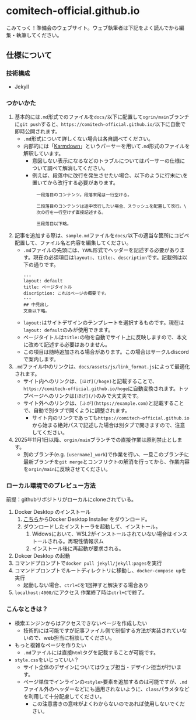 # comitech-official.github.io
こみてっく！準備会のウェブサイト。ウェブ執筆者は下記をよく読んでから編集・執筆してください。

## 仕様について
### 技術構成
- Jekyll

### つかいかた
1. 基本的には`.md`形式でのファイルを`docs/`以下に配置して`ogrin/main`ブランチに`git push`すると、`https://comitech-official.github.io/`以下に自動で即時公開されます。
    - `.md`形式について詳しくない場合は各自調べてください。
    - 内部的には「[Karmdown](https://kramdown.gettalong.org/)」というパーサーを用いて`.md`形式のファイルを解釈しています。
        - 意図しない表示になるなどのトラブルについてはパーサーの仕様について調べて解消してください。
        - 例えば、段落中に改行を発生させたい場合、以下のように行末に`\`を置いてから改行する必要があります。
            ```
            　一段落目のコンテンツ。段落末尾は一行空ける。

            　二段落目のコンテンツは途中改行したい場合、スラッシュを配置して改行。\
            　次の行を一行空けず直接記述する。

            　三段落目以下略。
            ```
1. 記事を追加する際は、`sample.md`ファイルを`docs/`以下の適当な箇所にコピペ配置して、ファイル名と内容を編集してください。
    - `.md`ファイルの先頭には、`YAML`形式でヘッダーを記述する必要があります。現在の必須項目は`layout:`、`title:`、`description`です。記載例は以下の通りです。
        ```
        ---
        layout: default
        title: ページタイトル
        discription: これはページの概要です。
        ---
        ## 中見出し
        文章以下略。
        ```
    - `layout:`はサイトデザインのテンプレートを選択するものです。現在は`layout: default`のみが使用できます。
    - ページタイトルは`title:`の物を自動でサイト上に反映しますので、本文に改めて記述する必要はありません。
    - この項目は随時追加される場合があります。この場合はサークルdiscordで案内します。
1. `.md`ファイル中のリンクは、`docs/assets/js/link_format.js`によって最適化されます。
    - サイト内へのリンクは、`[ほげ](/hoge)`と記載することで、`https://comitech-official.github.io/hoge`に自動変換されます。トップページへのリンクは`[ほげ](/)`のみで大丈夫です。
    - サイト外へのリンクは、`[ふが](https://example.com)`と記載することで、自動で別タブで開くように調整されます。
        - サイト内のリンクであっても`https://comitech-official.github.io`から始まる絶対パスで記述した場合は別タブで開きますので、注意してください。
1. 2025年11月1日以降、`orgin/main`ブランチでの直接作業は原則禁止とします。
    - 別のブランチ(e.g. `[username]_work`)で作業を行い、一旦このブランチに最新ブランチを`git merge`とコンフリクトの解消を行ってから、作業内容を`orgin/main`に反映させてください。

### ローカル環境でのプレビュー方法
前提：githubリポジトリがローカルにcloneされている。
1. Docker Desktop のインストール
    1. [こちら](https://www.docker.com/products/docker-desktop/)からDocker Desktop Installer をダウンロード。
    1. ダウンロードしたインストーラを起動して、インストール。
        1. Widowsにおいて、WSL2がインストールされていない場合はインストールされる。再現性情報求ム
        1. インストール後に再起動が要求される。
1. Dokcer Desktop の起動
1. コマンドプロンプトで`docker pull jekyll/jekyll:pages`を実行
1. コマンドプロンプトでルートディレクトリに移動し、`docker-compose up`を実行
    - 起動しない場合、`ctrl+C`を1回押すと解決する場合あり
1. `localhost:4000/`にアクセス
作業終了時は`ctrl+C`で終了。

### こんなときは？
- 検索エンジンからはアクセスできないページを作成したい
    - 技術的には可能ですが記事ファイル側で制御する方法が実装されていないので、web担当に相談してください。
- もっと複雑なページを作りたい
    - `.md`ファイルには直接`html`タグを記載することが可能です。
- `style.css`をいじっていい？
    - サイト全体のデザインについてはウェブ担当・デザイン担当が行います。
    - ページ単位でインラインの`<style>`要素を追加するのは可能ですが、`.md`ファイル外のヘッダーなどにも適用されないように、`class`パラメタなどを利用して十分配慮してください。
        - この注意書きの意味がよくわからないのであれば使用しないでください。